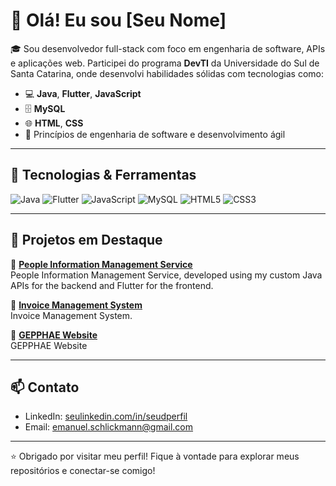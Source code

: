 # 👋 Olá! Eu sou [Seu Nome]

🎓 Sou desenvolvedor full-stack com foco em engenharia de software, APIs e aplicações web. Participei do programa **DevTI** da Universidade do Sul de Santa Catarina, onde desenvolvi habilidades sólidas com tecnologias como:

- 💻 **Java**, **Flutter**, **JavaScript**
- 🗄️ **MySQL**
- 🌐 **HTML**, **CSS**
- 🔧 Princípios de engenharia de software e desenvolvimento ágil

---

## 🚀 Tecnologias & Ferramentas

![Java](https://img.shields.io/badge/Java-%23ED8B00.svg?style=flat&logo=java&logoColor=white)
![Flutter](https://img.shields.io/badge/Flutter-%2302569B.svg?style=flat&logo=flutter&logoColor=white)
![JavaScript](https://img.shields.io/badge/JavaScript-%23F7DF1E.svg?style=flat&logo=javascript&logoColor=black)
![MySQL](https://img.shields.io/badge/MySQL-%2300f.svg?style=flat&logo=mysql&logoColor=white)
![HTML5](https://img.shields.io/badge/HTML5-%23E34F26.svg?style=flat&logo=html5&logoColor=white)
![CSS3](https://img.shields.io/badge/CSS3-%231572B6.svg?style=flat&logo=css3&logoColor=white)

---

## 📂 Projetos em Destaque

🔸 **[People Information Management Service](https://github.com/EmanuelPS8/project_devti)**  
People Information Management Service, developed using my custom Java APIs for the backend and Flutter for the frontend.

🔸 **[Invoice Management System](https://github.com/EmanuelPS8/poo_financial_service)**  
Invoice Management System.

🔸 **[GEPPHAE Website](ttps://github.com/EmanuelPS8/projeto_final)**  
GEPPHAE Website

---

## 📫 Contato

- LinkedIn: [seulinkedin.com/in/seudperfil](https://www.linkedin.com/in/emanuel-p-schlickmann/)
- Email: emanuel.schlickmann@gmail.com

---

⭐ Obrigado por visitar meu perfil! Fique à vontade para explorar meus repositórios e conectar-se comigo!

